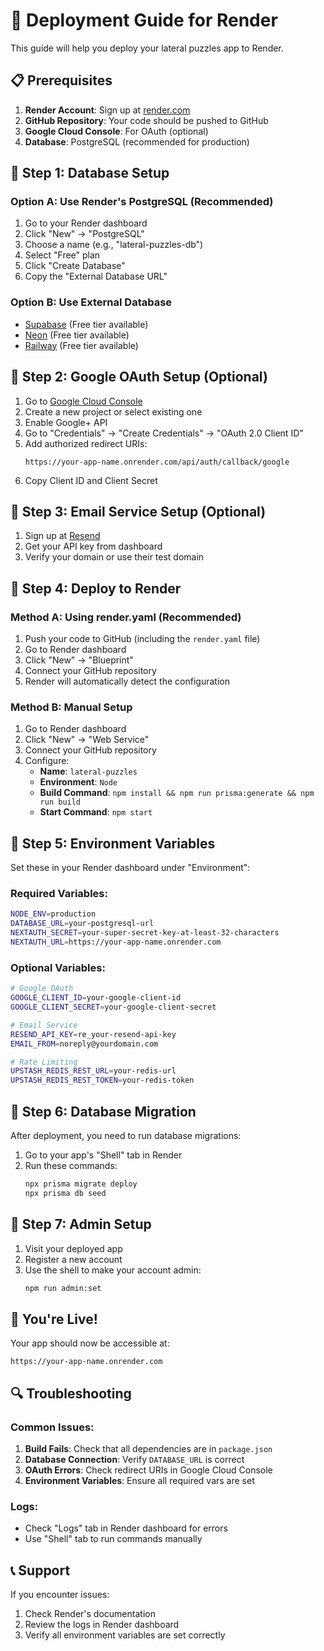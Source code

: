 # 🚀 Deployment Guide for Render

This guide will help you deploy your lateral puzzles app to Render.

## 📋 Prerequisites

1. **Render Account**: Sign up at [render.com](https://render.com)
2. **GitHub Repository**: Your code should be pushed to GitHub
3. **Google Cloud Console**: For OAuth (optional)
4. **Database**: PostgreSQL (recommended for production)

## 🔧 Step 1: Database Setup

### Option A: Use Render's PostgreSQL (Recommended)
1. Go to your Render dashboard
2. Click "New" → "PostgreSQL"
3. Choose a name (e.g., "lateral-puzzles-db")
4. Select "Free" plan
5. Click "Create Database"
6. Copy the "External Database URL"

### Option B: Use External Database
- [Supabase](https://supabase.com) (Free tier available)
- [Neon](https://neon.tech) (Free tier available)
- [Railway](https://railway.app) (Free tier available)

## 🔧 Step 2: Google OAuth Setup (Optional)

1. Go to [Google Cloud Console](https://console.cloud.google.com/)
2. Create a new project or select existing one
3. Enable Google+ API
4. Go to "Credentials" → "Create Credentials" → "OAuth 2.0 Client ID"
5. Add authorized redirect URIs:
   ```
   https://your-app-name.onrender.com/api/auth/callback/google
   ```
6. Copy Client ID and Client Secret

## 🔧 Step 3: Email Service Setup (Optional)

1. Sign up at [Resend](https://resend.com)
2. Get your API key from dashboard
3. Verify your domain or use their test domain

## 🔧 Step 4: Deploy to Render

### Method A: Using render.yaml (Recommended)
1. Push your code to GitHub (including the `render.yaml` file)
2. Go to Render dashboard
3. Click "New" → "Blueprint"
4. Connect your GitHub repository
5. Render will automatically detect the configuration

### Method B: Manual Setup
1. Go to Render dashboard
2. Click "New" → "Web Service"
3. Connect your GitHub repository
4. Configure:
   - **Name**: `lateral-puzzles`
   - **Environment**: `Node`
   - **Build Command**: `npm install && npm run prisma:generate && npm run build`
   - **Start Command**: `npm start`

## 🔧 Step 5: Environment Variables

Set these in your Render dashboard under "Environment":

### Required Variables:
```bash
NODE_ENV=production
DATABASE_URL=your-postgresql-url
NEXTAUTH_SECRET=your-super-secret-key-at-least-32-characters
NEXTAUTH_URL=https://your-app-name.onrender.com
```

### Optional Variables:
```bash
# Google OAuth
GOOGLE_CLIENT_ID=your-google-client-id
GOOGLE_CLIENT_SECRET=your-google-client-secret

# Email Service
RESEND_API_KEY=re_your-resend-api-key
EMAIL_FROM=noreply@yourdomain.com

# Rate Limiting
UPSTASH_REDIS_REST_URL=your-redis-url
UPSTASH_REDIS_REST_TOKEN=your-redis-token
```

## 🔧 Step 6: Database Migration

After deployment, you need to run database migrations:

1. Go to your app's "Shell" tab in Render
2. Run these commands:
   ```bash
   npx prisma migrate deploy
   npx prisma db seed
   ```

## 🔧 Step 7: Admin Setup

1. Visit your deployed app
2. Register a new account
3. Use the shell to make your account admin:
   ```bash
   npm run admin:set
   ```

## 🎉 You're Live!

Your app should now be accessible at:
```
https://your-app-name.onrender.com
```

## 🔍 Troubleshooting

### Common Issues:

1. **Build Fails**: Check that all dependencies are in `package.json`
2. **Database Connection**: Verify `DATABASE_URL` is correct
3. **OAuth Errors**: Check redirect URIs in Google Cloud Console
4. **Environment Variables**: Ensure all required vars are set

### Logs:
- Check "Logs" tab in Render dashboard for errors
- Use "Shell" tab to run commands manually

## 📞 Support

If you encounter issues:
1. Check Render's documentation
2. Review the logs in Render dashboard
3. Verify all environment variables are set correctly
